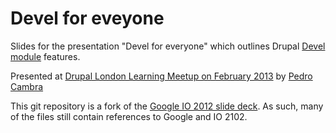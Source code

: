 <h1>Devel for eveyone</h1>

Slides for the presentation "Devel for everyone" which outlines Drupal [Devel module](http://drupal.org/project/devel) features.

Presented at [Drupal London Learning Meetup on February 2013](http://www.meetup.com/Learning-Drupal-Meetup/events/102317202/) by [Pedro Cambra](https://twitter.com/pcambra)

This git repository is a fork of the [Google IO 2012 slide deck](http://code.google.com/p/io-2012-slides/). 
As such, many of the files still contain references to Google and IO 2102.